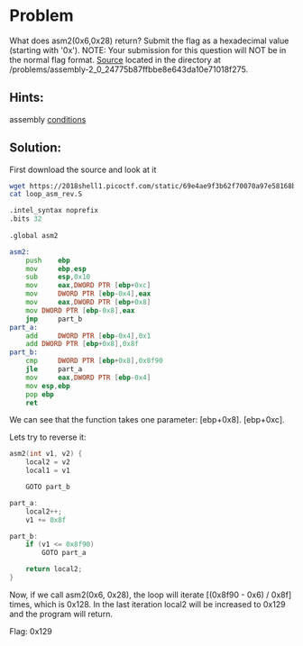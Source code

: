 # Problem
What does asm2(0x6,0x28) return? Submit the flag as a hexadecimal value (starting with '0x'). NOTE: Your submission for this question will NOT be in the normal flag format. [Source](https://2018shell1.picoctf.com/static/69e4ae9f3b62f70070a97e58168be574/loop_asm_rev.S) located in the directory at /problems/assembly-2_0_24775b87ffbbe8e643da10e71018f275.

## Hints:
assembly [conditions](https://www.tutorialspoint.com/assembly_programming/assembly_conditions.htm)

## Solution:

First download the source and look at it
```bash
wget https://2018shell1.picoctf.com/static/69e4ae9f3b62f70070a97e58168be574/loop_asm_rev.S
cat loop_asm_rev.S
```

```asm
.intel_syntax noprefix
.bits 32
	
.global asm2

asm2:
	push   	ebp
	mov    	ebp,esp
	sub    	esp,0x10
	mov    	eax,DWORD PTR [ebp+0xc]
	mov 	DWORD PTR [ebp-0x4],eax
	mov    	eax,DWORD PTR [ebp+0x8]
	mov	DWORD PTR [ebp-0x8],eax
	jmp    	part_b
part_a:	
	add    	DWORD PTR [ebp-0x4],0x1
	add	DWORD PTR [ebp+0x8],0x8f
part_b:	
	cmp    	DWORD PTR [ebp+0x8],0x8f90
	jle    	part_a
	mov    	eax,DWORD PTR [ebp-0x4]
	mov	esp,ebp
	pop	ebp
	ret

```

We can see that the function takes one parameter: [ebp+0x8]. [ebp+0xc].

Lets try to reverse it:
```c
asm2(int v1, v2) {
	local2 = v2
	local1 = v1

	GOTO part_b

part_a:
	local2++;
	v1 += 0x8f

part_b:
	if (v1 <= 0x8f90)
		GOTO part_a

	return local2;
}
```

Now, if we call asm2(0x6, 0x28), the loop will iterate [(0x8f90 - 0x6) / 0x8f] times, which is 0x128. In the last iteration local2 will be increased to 0x129 and the program will return.

Flag: 0x129
